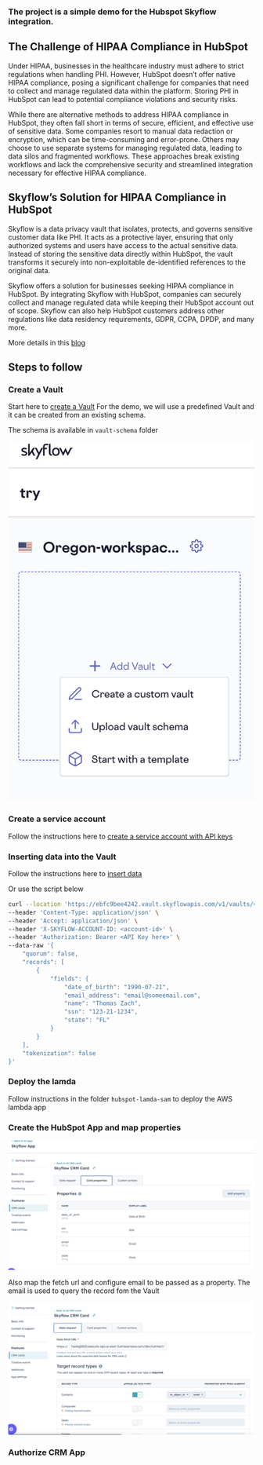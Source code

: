 ### The project is a simple demo for the Hubspot Skyflow integration. 

## The Challenge of HIPAA Compliance in HubSpot
Under HIPAA, businesses in the healthcare industry must adhere to strict regulations when handling PHI. However, HubSpot doesn’t offer native HIPAA compliance, posing a significant challenge for companies that need to collect and manage regulated data within the platform. Storing PHI in HubSpot can lead to potential compliance violations and security risks.

While there are alternative methods to address HIPAA compliance in HubSpot, they often fall short in terms of secure, efficient, and effective use of sensitive data. Some companies resort to manual data redaction or encryption, which can be time-consuming and error-prone. Others may choose to use separate systems for managing regulated data, leading to data silos and fragmented workflows. These approaches break existing workflows and lack the comprehensive security and streamlined integration necessary for effective HIPAA compliance.

## Skyflow’s Solution for HIPAA Compliance in HubSpot
Skyflow is a data privacy vault that isolates, protects, and governs sensitive customer data like PHI. It acts as a protective layer, ensuring that only authorized systems and users have access to the actual sensitive data. Instead of storing the sensitive data directly within HubSpot, the vault transforms it securely into non-exploitable de-identified references to the original data.

Skyflow offers a solution for businesses seeking HIPAA compliance in HubSpot. By integrating Skyflow with HubSpot, companies can securely collect and manage regulated data while keeping their HubSpot account out of scope. Skyflow can also help HubSpot customers address other regulations like data residency requirements, GDPR, CCPA, DPDP, and many more.

More details in this [blog](https://www.skyflow.com/post/hipaa-compliance-in-hubspot-crm)

## Steps to follow

### Create a Vault

Start here to [create a Vault](https://docs.skyflow.com/get-started/)
For the demo, we will use a predefined Vault and it can be created from an existing schema. 

The schema is available in ```vault-schema``` folder

![Create a vault from a schema](files/create_vault.png)

### Create a service account

Follow the instructions here to [create a service account with API keys](https://docs.skyflow.com/api-authentication/#enable-api-key-based-authentication)

### Inserting data into the Vault

Follow the instructions here to [insert data](https://docs.skyflow.com/insert-records/)

Or use the script below
```bash
curl --location 'https://ebfc9bee4242.vault.skyflowapis.com/v1/vaults/<vualt-id>/persons' \
--header 'Content-Type: application/json' \
--header 'Accept: application/json' \
--header 'X-SKYFLOW-ACCOUNT-ID: <account-id>' \
--header 'Authorization: Bearer <API Key here>' \
--data-raw '{
    "quorum": false,
    "records": [
        {
            "fields": {
                "date_of_birth": "1990-07-21",
                "email_address": "email@someemail.com",
                "name": "Thomas Zach",
                "ssn": "123-21-1234",
                "state": "FL"
            }
        }
    ],
    "tokenization": false
}'
```
### Deploy the lamda
Follow instructions in the folder ```hubspot-lamda-sam``` to deploy the AWS lambda app

### Create the HubSpot App and map properties

![Map properties](files/map_properties.png)

Also map the fetch url and configure email to be passed as a property. The email is used to query the record fom the Vault

![Map properties](files/map_email.png)

### Authorize CRM App
